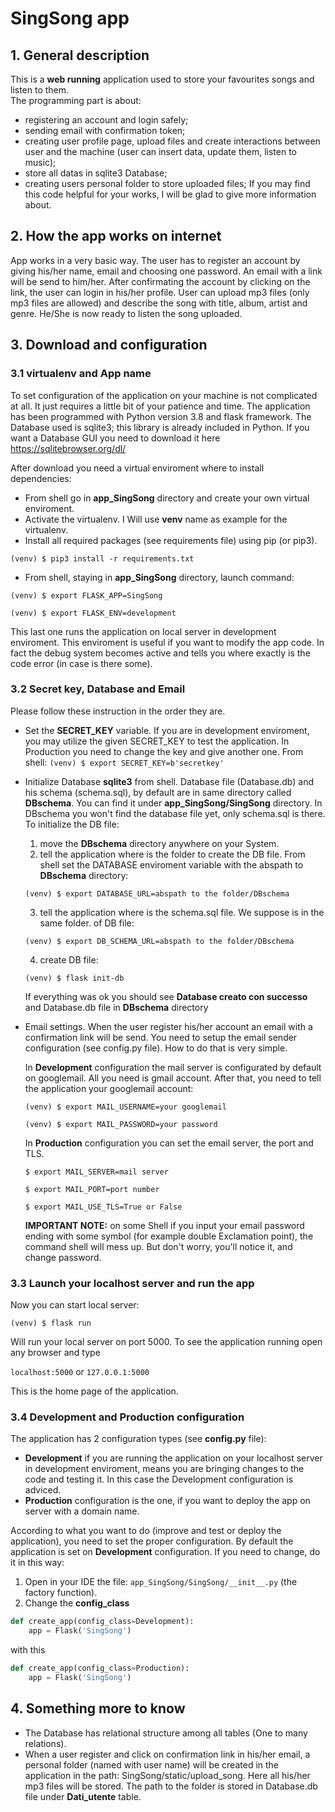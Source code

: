# SingSong app

## 1. General description
This is a **web running** application used to store your favourites songs and listen to them.  
The programming part is about:
- registering an account and login safely;
- sending email with confirmation token;
- creating user profile page, upload files and create interactions between user and
the machine (user can insert data, update them, listen to music);
- store all datas in sqlite3 Database;
- creating users personal folder to store uploaded files;
If you may find this code helpful for your works, I will be glad to give more information about.


## 2. How the app works on internet
App works in a very basic way. The user has to register an account by giving his/her name, email and choosing
one password. An email with a link will be send to him/her. After confirmating the
account by clicking on the link, the user can login in his/her profile.
User can upload mp3 files (only mp3 files are allowed) and describe the song with
title, album, artist and genre.
He/She is now ready to listen the song uploaded.


## 3. Download and configuration

### 3.1 virtualenv and App name
To set configuration of the application on your machine is not complicated at all. It just requires
a little bit of your patience and time.
The application has been programmed with Python version 3.8 and flask framework.
The Database used is sqlite3; this library is already included in Python. If you want a Database GUI you need to download it here https://sqlitebrowser.org/dl/

After download you need a virtual enviroment where to install dependencies:
- From shell go in **app_SingSong** directory and create your own virtual enviroment.
- Activate the virtualenv. I Will use **venv** name as example for the virtualenv.
- Install all required packages (see requirements file) using pip (or pip3).

`(venv) $ pip3 install -r requirements.txt`

- From shell, staying in **app_SingSong** directory, launch command:

`(venv) $ export FLASK_APP=SingSong`

`(venv) $ export FLASK_ENV=development`

This last one runs the application on local server in development enviroment.
This enviroment is useful if you want to modify the app code. In fact the debug system
becomes active and tells you where exactly is the code error (in case is there some).


### 3.2 Secret key, Database and Email
Please follow these instruction in the order they are.

- Set the **SECRET_KEY** variable. If you are in development enviroment, you may utilize the given SECRET_KEY to test the application. In Production you need to change the key and give another one. From shell:
`(venv) $ export SECRET_KEY=b'secretkey'`

- Initialize Database **sqlite3** from shell.
Database file (Database.db) and his schema (schema.sql), by default are in same
directory called **DBschema**. You can find it under **app_SingSong/SingSong** directory.
In DBschema you won't find the database file yet, only schema.sql is there. To initialize
the DB file:
  1. move the **DBschema** directory anywhere on your System.
  2. tell the application where is the folder to create the DB file.
  From shell set the DATABASE enviroment variable with the abspath to **DBschema** directory:

  `(venv) $ export DATABASE_URL=abspath to the folder/DBschema`

  3. tell the application where is the schema.sql file. We suppose is in the same folder.
  of DB file:

  `(venv) $ export DB_SCHEMA_URL=abspath to the folder/DBschema`

  4. create DB file:

  `(venv) $ flask init-db`

  If everything was ok you should see **Database creato con successo** and Database.db file in **DBschema** directory

- Email settings.
  When the user register his/her account an email with a confirmation link will be send.
  You need to setup the email sender configuration (see config.py file).
  How to do that is very simple.

  In **Development** configuration the mail server is configurated by default on googlemail.
  All you need is gmail account. After that, you need to tell the application
  your googlemail account:

  `(venv) $ export MAIL_USERNAME=your googlemail`

  `(venv) $ export MAIL_PASSWORD=your password`

  In **Production** configuration you can set the email server, the port and TLS.

  `$ export MAIL_SERVER=mail server`

  `$ export MAIL_PORT=port number`

  `$ export MAIL_USE_TLS=True or False`
  
  **IMPORTANT NOTE:** on some Shell if you input your email password ending with some
  symbol (for example double Exclamation point), the command shell will mess up.
  But don't worry, you'll notice it, and change password.

### 3.3 Launch your localhost server and run the app
Now you can start local server:

`(venv) $ flask run`

Will run your local server on port 5000.
To see the application running open any browser and type

`localhost:5000` or `127.0.0.1:5000`

This is the home page of the application.


### 3.4 Development and Production configuration
The application has 2 configuration types (see **config.py** file):
- **Development** if you are running the application on your localhost server in development enviroment, means you are bringing changes to the code and testing it. In this case the Development configuration is adviced.
- **Production** configuration is the one, if you want to deploy the app on server with a domain name.

According to what you want to do (improve and test or deploy the application), you
need to set the proper configuration. By default the application is set on **Development** configuration.
If you need to change, do it in this way:
  1. Open in your IDE the file: `app_SingSong/SingSong/__init__.py` (the factory function).
  2. Change the **config_class**
  ```python
  def create_app(config_class=Development):
      app = Flask('SingSong')
  ```

  with this
  ```python
  def create_app(config_class=Production):
      app = Flask('SingSong')
  ```


## 4. Something more to know
- The Database has relational structure among all tables (One to many relations).
- When a user register and click on confirmation link in his/her email, a personal
folder (named with user name) will be created in the application in the path:
SingSong/static/upload_song. Here all his/her mp3 files will be stored. The path
to the folder is stored in Database.db file under **Dati_utente** table.

